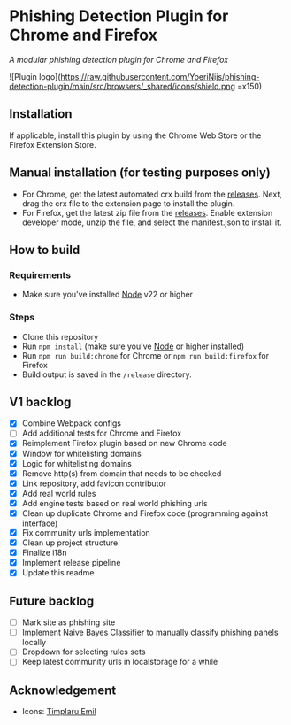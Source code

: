 # Phishing Detection Plugin for Chrome and Firefox

_A modular phishing detection plugin for Chrome and Firefox_

![Plugin logo](https://raw.githubusercontent.com/YoeriNijs/phishing-detection-plugin/main/src/browsers/_shared/icons/shield.png =x150)

## Installation

If applicable, install this plugin by using the Chrome Web Store or the Firefox Extension Store.

## Manual installation (for testing purposes only)

- For Chrome, get the latest automated crx build from
  the [releases](https://github.com/YoeriNijs/phishing-detection-plugin/tree/main/release). Next, drag the crx file to
  the extension page to install the plugin.
- For Firefox, get the latest zip file from
  the [releases](https://github.com/YoeriNijs/phishing-detection-plugin/tree/main/release). Enable extension developer
  mode, unzip the file, and select the manifest.json to install it.

## How to build

### Requirements

- Make sure you've installed [Node](https://nodejs.org/en) v22 or higher

### Steps

- Clone this repository
- Run `npm install` (make sure you've [Node](https://nodejs.org/en) or higher installed)
- Run `npm run build:chrome` for Chrome or `npm run build:firefox` for Firefox
- Build output is saved in the `/release` directory.

## V1 backlog

- [x] Combine Webpack configs
- [ ] Add additional tests for Chrome and Firefox
- [x] Reimplement Firefox plugin based on new Chrome code
- [x] Window for whitelisting domains
- [x] Logic for whitelisting domains
- [x] Remove http(s) from domain that needs to be checked
- [x] Link repository, add favicon contributor
- [x] Add real world rules
- [x] Add engine tests based on real world phishing urls
- [x] Clean up duplicate Chrome and Firefox code (programming against interface)
- [x] Fix community urls implementation
- [x] Clean up project structure
- [x] Finalize i18n
- [x] Implement release pipeline
- [x] Update this readme

## Future backlog

- [ ] Mark site as phishing site
- [ ] Implement Naive Bayes Classifier to manually classify phishing panels locally
- [ ] Dropdown for selecting rules sets
- [ ] Keep latest community urls in localstorage for a while

## Acknowledgement

- Icons: [Timplaru Emil](https://www.vecteezy.com/members/emiltimplaru)
